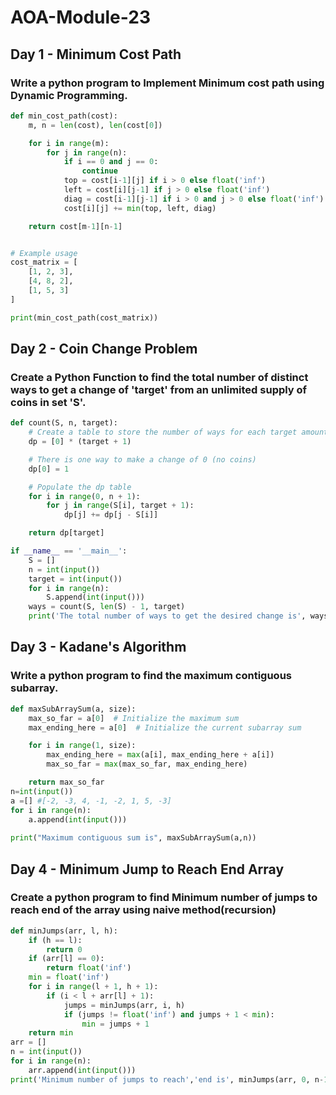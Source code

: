 # AOA-Module-23
## Day 1 - Minimum Cost Path
### Write a python program to Implement Minimum cost path using Dynamic Programming.
```py
def min_cost_path(cost):
    m, n = len(cost), len(cost[0])

    for i in range(m):
        for j in range(n):
            if i == 0 and j == 0:
                continue
            top = cost[i-1][j] if i > 0 else float('inf')
            left = cost[i][j-1] if j > 0 else float('inf')
            diag = cost[i-1][j-1] if i > 0 and j > 0 else float('inf')
            cost[i][j] += min(top, left, diag)

    return cost[m-1][n-1]


# Example usage
cost_matrix = [
    [1, 2, 3],
    [4, 8, 2],
    [1, 5, 3]
]

print(min_cost_path(cost_matrix))

```
## Day 2 - Coin Change Problem
### Create a Python Function to find the total number of distinct ways to get a change of 'target'  from an unlimited supply of coins in set 'S'.
```py
def count(S, n, target):
    # Create a table to store the number of ways for each target amount
    dp = [0] * (target + 1)

    # There is one way to make a change of 0 (no coins)
    dp[0] = 1

    # Populate the dp table
    for i in range(0, n + 1):
        for j in range(S[i], target + 1):
            dp[j] += dp[j - S[i]]

    return dp[target]

if __name__ == '__main__':
    S = []
    n = int(input())
    target = int(input())
    for i in range(n):
        S.append(int(input()))
    ways = count(S, len(S) - 1, target)
    print('The total number of ways to get the desired change is', ways)
```
## Day 3 - Kadane's Algorithm
### Write a python program to find the maximum contiguous subarray.
```py
def maxSubArraySum(a, size):
    max_so_far = a[0]  # Initialize the maximum sum
    max_ending_here = a[0]  # Initialize the current subarray sum

    for i in range(1, size):
        max_ending_here = max(a[i], max_ending_here + a[i])
        max_so_far = max(max_so_far, max_ending_here)

    return max_so_far   
n=int(input())  
a =[] #[-2, -3, 4, -1, -2, 1, 5, -3]
for i in range(n):
    a.append(int(input()))
  
print("Maximum contiguous sum is", maxSubArraySum(a,n))
```
## Day 4 - Minimum Jump to Reach End Array
### Create a python program to find Minimum number of jumps to reach end  of the array using naive method(recursion)
```py
def minJumps(arr, l, h):
    if (h == l):
        return 0
    if (arr[l] == 0):
        return float('inf')
    min = float('inf')
    for i in range(l + 1, h + 1):
        if (i < l + arr[l] + 1):
            jumps = minJumps(arr, i, h)
            if (jumps != float('inf') and jumps + 1 < min):
                min = jumps + 1
    return min
arr = []
n = int(input())
for i in range(n):
    arr.append(int(input()))
print('Minimum number of jumps to reach','end is', minJumps(arr, 0, n-1))
```
